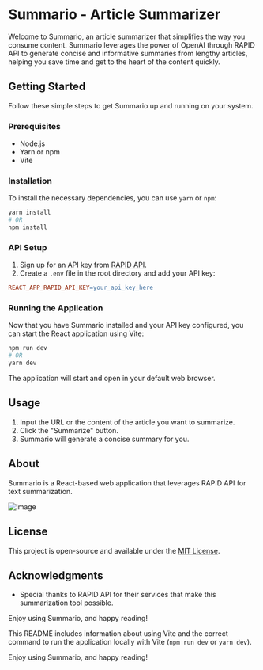 # Summario - Article Summarizer

Welcome to Summario, an article summarizer that simplifies the way you consume content. Summario leverages the power of OpenAI through RAPID API to generate concise and informative summaries from lengthy articles, helping you save time and get to the heart of the content quickly.

## Getting Started

Follow these simple steps to get Summario up and running on your system.

### Prerequisites

- Node.js
- Yarn or npm
- Vite

### Installation

To install the necessary dependencies, you can use `yarn` or `npm`:

```bash
yarn install
# OR
npm install
```

### API Setup

1. Sign up for an API key from [RAPID API](https://rapidapi.com/).
2. Create a `.env` file in the root directory and add your API key:

```makefile
REACT_APP_RAPID_API_KEY=your_api_key_here
```

### Running the Application

Now that you have Summario installed and your API key configured, you can start the React application using Vite:

```bash
npm run dev
# OR
yarn dev
```

The application will start and open in your default web browser.

## Usage

1. Input the URL or the content of the article you want to summarize.
2. Click the "Summarize" button.
3. Summario will generate a concise summary for you.

## About

Summario is a React-based web application that leverages RAPID API for text summarization.

![image](https://github.com/JoshuaVaneps/GPT-Summarizer/assets/111782130/f9ac3597-3129-46ea-a2a6-78fe9741e9aa)


## License

This project is open-source and available under the [MIT License](LICENSE.md).

## Acknowledgments

- Special thanks to RAPID API for their services that make this summarization tool possible.

Enjoy using Summario, and happy reading!



This README includes information about using Vite and the correct command to run the application locally with Vite (`npm run dev` or `yarn dev`).

Enjoy using Summario, and happy reading!
